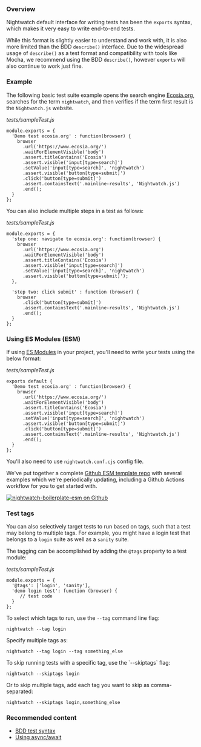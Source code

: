 ### Overview

Nightwatch default interface for writing tests has been the `exports` syntax, which makes it very easy to write end-to-end tests.

While this format is slightly easier to understand and work with, it is also more limited than the BDD `describe()` interface. Due to the widespread usage of `describe()` as a test format and compatibility with tools like Mocha, we recommend using the BDD `describe()`, however `exports` will also continue to work just fine.

### Example

The following basic test suite example opens the search engine [Ecosia.org](https://www.ecosia.org/), searches for the term `nightwatch`, and then verifies if the term first result is the `Nightwatch.js` website.

_tests/sampleTest.js_

```
module.exports = {
  'Demo test ecosia.org' : function(browser) {
    browser
      .url('https://www.ecosia.org/')
      .waitForElementVisible('body')
      .assert.titleContains('Ecosia')
      .assert.visible('input[type=search]')
      .setValue('input[type=search]', 'nightwatch')
      .assert.visible('button[type=submit]')
      .click('button[type=submit]')
      .assert.containsText('.mainline-results', 'Nightwatch.js')
      .end();
  }
};
```

  

You can also include multiple steps in a test as follows:

_tests/sampleTest.js_

```
module.exports = {
  'step one: navigate to ecosia.org': function(browser) {
    browser
      .url('https://www.ecosia.org')
      .waitForElementVisible('body')
      .assert.titleContains('Ecosia')
      .assert.visible('input[type=search]')
      .setValue('input[type=search]', 'nightwatch')
      .assert.visible('button[type=submit]');
  },
  
  'step two: click submit' : function (browser) {
    browser
      .click('button[type=submit]')
      .assert.containsText('.mainline-results', 'Nightwatch.js')
      .end();
  }
};
```

### Using ES Modules (ESM)

If using [ES Modules](https://developer.mozilla.org/en-US/docs/Web/JavaScript/Guide/Modules) in your project, you'll need to write your tests using the below format:

_tests/sampleTest.js_

```
exports default {
  'Demo test ecosia.org' : function(browser) {
    browser
      .url('https://www.ecosia.org/')
      .waitForElementVisible('body')
      .assert.titleContains('Ecosia')
      .assert.visible('input[type=search]')
      .setValue('input[type=search]', 'nightwatch')
      .assert.visible('button[type=submit]')
      .click('button[type=submit]')
      .assert.containsText('.mainline-results', 'Nightwatch.js')
      .end();
  }
};
```

You'll also need to use `nightwatch.conf.cjs` config file.

We've put together a complete [Github ESM template repo](https://github.com/nightwatchjs/nightwatch-boilerplate-esm) with several examples which we're periodically updating, including a Github Actions workflow for you to get started with.

[![nightwatch-boilerplate-esm on Github](https://opengraph.githubassets.com/default/nightwatchjs/nightwatch-boilerplate-esm)](https://github.com/nightwatchjs/nightwatch-boilerplate-esm)

### Test tags

You can also selectively target tests to run based on tags, such that a test may belong to multiple tags. For example, you might have a login test that belongs to a `login` suite as well as a `sanity` suite.

The tagging can be accomplished by adding the `@tags` property to a test module:

_tests/sampleTest.js_

```
module.exports = {
  '@tags': ['login', 'sanity'],
  'demo login test': function (browser) {
     // test code
  }
};
```

To select which tags to run, use the `--tag` command line flag:

```
nightwatch --tag login
```

Specify multiple tags as:

```
nightwatch --tag login --tag something_else
```

To skip running tests with a specific tag, use the \`--skiptags\` flag:

```
nightwatch --skiptags login
```

Or to skip multiple tags, add each tag you want to skip as comma-separated:

```
nightwatch --skiptags login,something_else
```

### Recommended content

-   [BDD test syntax](https://nightwatchjs.org/guide/writing-tests/test-syntax-bdd.html)
-   [Using async/await](https://nightwatchjs.org/guide/writing-tests/using-es-6-async-await.html)